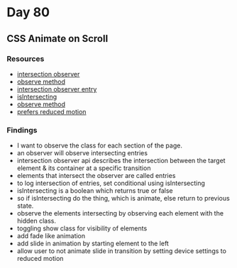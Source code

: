 # Day 80

## CSS Animate on Scroll

### Resources

- [intersection observer](https://developer.mozilla.org/en-US/docs/Web/API/IntersectionObserver/IntersectionObserver)
- [observe method](https://developer.mozilla.org/en-US/docs/Web/API/IntersectionObserver/observe)
- [intersection observer entry](https://developer.mozilla.org/en-US/docs/Web/API/IntersectionObserverEntry)
- [isIntersecting](https://developer.mozilla.org/en-US/docs/Web/API/IntersectionObserverEntry)
- [observe method](https://developer.mozilla.org/en-US/docs/Web/API/IntersectionObserver/observe)
- [prefers reduced motion](https://developer.mozilla.org/en-US/docs/Web/CSS/@media/prefers-reduced-motion)

### Findings

- I want to observe the class for each section of the page.
- an observer will observe intersecting entries
- intersection observer api describes the intersection between the target element & its container at a specific transition
- elements that intersect the observer are called entries
- to log intersection of entries, set conditional using isIntersecting
- isIntersecting is a boolean which returns true or false
- so if isIntersecting do the thing, which is animate, else return to previous state.
- observe the elements intersecting by observing each element with the hidden class.
- toggling show class for visibility of elements
- add fade like animation
- add slide in animation by starting element to the left
- allow user to not animate slide in transition by setting device settings to reduced motion
